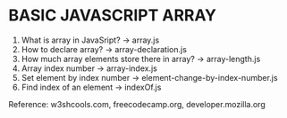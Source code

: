 # BASIC JAVASCRIPT ARRAY

1. What is array in JavaSript? -> array.js
2. How to declare array? -> array-declaration.js
3. How much array elements store there in array? -> array-length.js
4. Array index number -> array-index.js
5. Set element by index number -> element-change-by-index-number.js
6. Find index of an element -> indexOf.js

Reference:
w3shcools.com,
freecodecamp.org,
developer.mozilla.org
